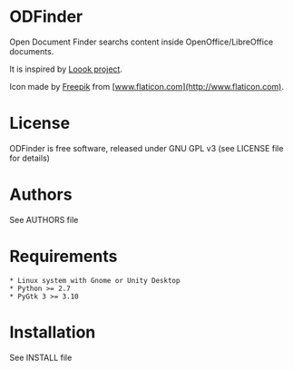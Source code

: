 ODFinder
========

Open Document Finder searchs content inside OpenOffice/LibreOffice documents.

It is inspired by [Loook project](http://mechtilde.de/Loook/).

Icon made by [Freepik](http://www.freepik.com) from [www.flaticon.com](http://www.flaticon.com).


License
=======

ODFinder is free software, released under GNU GPL v3 (see LICENSE file for details)


Authors
=======

See AUTHORS file


Requirements
============

    * Linux system with Gnome or Unity Desktop
    * Python >= 2.7
    * PyGtk 3 >= 3.10


Installation
============

See INSTALL file
